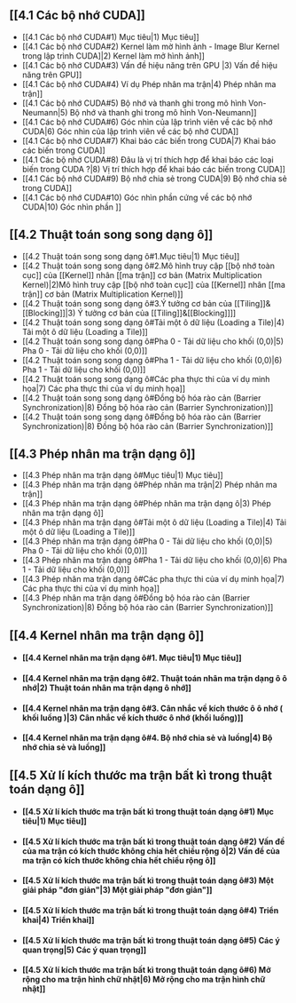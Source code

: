 ## [[4.1 Các bộ nhớ CUDA]]
- [[4.1 Các bộ nhớ CUDA#1) Mục tiêu|1) Mục tiêu]]
- [[4.1 Các bộ nhớ CUDA#2) Kernel làm mờ hình ảnh - Image Blur Kernel trong lập trình CUDA]|2) Kernel làm mở hình ảnh]]
- [[4.1 Các bộ nhớ CUDA#3) Vấn đề hiệu năng trên GPU |3) Vấn đề hiệu năng trên GPU]]
- [[4.1 Các bộ nhớ CUDA#4) Ví dụ Phép nhân ma trận|4) Phép nhân ma trận]]
- [[4.1 Các bộ nhớ CUDA#5) Bộ nhớ và thanh ghi trong mô hình Von-Neumann|5) Bộ nhớ và thanh ghi trong mô hình Von-Neumann]]
- [[4.1 Các bộ nhớ CUDA#6) Góc nhìn của lập trình viên về các bộ nhớ CUDA|6) Góc nhìn của lập trình viên về các bộ nhớ CUDA]]
- [[4.1 Các bộ nhớ CUDA#7) Khai báo các biến trong CUDA|7) Khai báo các biến trong CUDA]]
- [[4.1 Các bộ nhớ CUDA#8) Đâu là vị trí thích hợp để khai báo các loại biến trong CUDA ?|8) Vị trí thích hợp để khai báo các biến trong CUDA]]
- [[4.1 Các bộ nhớ CUDA#9) Bộ nhớ chia sẻ trong CUDA|9) Bộ nhớ chia sẻ trong CUDA]]
- [[4.1 Các bộ nhớ CUDA#10) Góc nhìn phần cứng về các bộ nhớ CUDA|10) Góc nhìn phần ]]
## [[4.2 Thuật toán song song dạng ô]]
- [[4.2 Thuật toán song song dạng ô#1.Mục tiêu|1) Mục tiêu]]
- [[4.2 Thuật toán song song dạng ô#2.Mô hình truy cập [[bộ nhớ toàn cục]] của [[Kernel]] nhân [[ma trận]] cơ bản (Matrix Multiplication Kernel)|2)Mô hình truy cập [[bộ nhớ toàn cục]] của [[Kernel]] nhân [[ma trận]] cơ bản (Matrix Multiplication Kernel)]]
- [[4.2 Thuật toán song song dạng ô#3.Ý tưởng cơ bản của [[Tiling]]&[[Blocking]]|3) Ý tưởng cơ bản của [[Tiling]]&[[Blocking]]]]
- [[4.2 Thuật toán song song dạng ô#Tải một ô dữ liệu (Loading a Tile)|4) Tải một ô dữ liệu (Loading a Tile)]]
- [[4.2 Thuật toán song song dạng ô#Pha 0 - Tải dữ liệu cho khối (0,0)|5) Pha 0 - Tải dữ liệu cho khối (0,0)]]
- [[4.2 Thuật toán song song dạng ô#Pha 1 - Tải dữ liệu cho khối (0,0)|6) Pha 1 - Tải dữ liệu cho khối (0,0)]]
- [[4.2 Thuật toán song song dạng ô#Các pha thực thi của ví dụ minh họa|7) Các pha thực thi của ví dụ minh họa]]
- [[4.2 Thuật toán song song dạng ô#Đồng bộ hóa rào cản (Barrier Synchronization)|8) Đồng bộ hóa rào cản (Barrier Synchronization)]]
- [[4.2 Thuật toán song song dạng ô#Đồng bộ hóa rào cản (Barrier Synchronization)|8) Đồng bộ hóa rào cản (Barrier Synchronization)]]

## [[4.3 Phép nhân ma trận dạng ô]]
- [[4.3 Phép nhân ma trận dạng ô#Mục tiêu|1) Mục tiêu]]
- [[4.3 Phép nhân ma trận dạng ô#Phép nhân ma trận|2) Phép nhân ma trận]]
- [[4.3 Phép nhân ma trận dạng ô#Phép nhân ma trận dạng ô|3) Phép nhân ma trận dạng ô]]
- [[4.3 Phép nhân ma trận dạng ô#Tải một ô dữ liệu (Loading a Tile)|4) Tải một ô dữ liệu (Loading a Tile)]]
- [[4.3 Phép nhân ma trận dạng ô#Pha 0 - Tải dữ liệu cho khối (0,0)|5) Pha 0 - Tải dữ liệu cho khối (0,0)]]
- [[4.3 Phép nhân ma trận dạng ô#Pha 1 - Tải dữ liệu cho khối (0,0)|6) Pha 1 - Tải dữ liệu cho khối (0,0)]]
- [[4.3 Phép nhân ma trận dạng ô#Các pha thực thi của ví dụ minh họa|7) Các pha thực thi của ví dụ minh họa]]
- [[4.3 Phép nhân ma trận dạng ô#Đồng bộ hóa rào cản (Barrier Synchronization)|8) Đồng bộ hóa rào cản (Barrier Synchronization)]]
## [[4.4 Kernel nhân ma trận dạng ô]]
- #### [[4.4 Kernel nhân ma trận dạng ô#1. Mục tiêu|1) Mục tiêu]]
- #### [[4.4 Kernel nhân ma trận dạng ô#2. Thuật toán nhân ma trận dạng ô ô nhớ|2) Thuật toán nhân ma trận dạng ô nhớ]]
- #### [[4.4 Kernel nhân ma trận dạng ô#3. Cân nhắc về kích thước ô ô nhớ ( khối luồng )|3) Cân nhắc về kích thước ô nhớ (khối luồng)]]
- #### [[4.4 Kernel nhân ma trận dạng ô#4. Bộ nhớ chia sẻ và luồng|4) Bộ nhớ chia sẻ và luồng]]
## [[4.5 Xử lí kích thước ma trận bất kì trong thuật toán dạng ô]]
- #### [[4.5 Xử lí kích thước ma trận bất kì trong thuật toán dạng ô#1) Mục tiêu|1) Mục tiêu]]
- #### [[4.5 Xử lí kích thước ma trận bất kì trong thuật toán dạng ô#2) Vấn đề của ma trận có kích thước không chia hết chiều rộng ô|2) Vấn đề của ma trận có kích thước không chia hết chiều rộng ô]]
- #### [[4.5 Xử lí kích thước ma trận bất kì trong thuật toán dạng ô#3) Một giải pháp "đơn giản"|3) Một giải pháp "đơn giản"]]
- #### [[4.5 Xử lí kích thước ma trận bất kì trong thuật toán dạng ô#4) Triển khai|4) Triển khai]]
- #### [[4.5 Xử lí kích thước ma trận bất kì trong thuật toán dạng ô#5) Các ý quan trọng|5) Các ý quan trọng]]
- #### [[4.5 Xử lí kích thước ma trận bất kì trong thuật toán dạng ô#6) Mở rộng cho ma trận hình chữ nhật|6) Mở rộng cho ma trận hình chữ nhật]]



